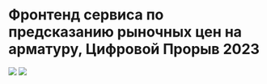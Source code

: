 # Фронтенд сервиса по предсказанию рыночных цен на арматуру, Цифровой Прорыв 2023

![](https://i.imgur.com/eWOaova.png)
![](https://i.imgur.com/WzbUKsE.png)

